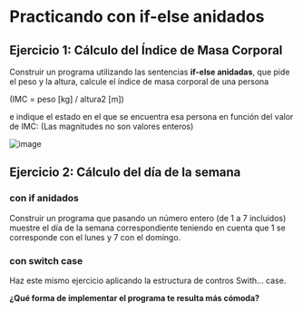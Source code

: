# Practicando con if-else anidados

## Ejercicio 1: Cálculo del Índice de Masa Corporal

Construir un programa utilizando las sentencias **if-else anidadas**, que pide el peso y la altura, calcule el índice de masa corporal de una persona 

(IMC = peso [kg] / altura2 [m]) 

e indique el estado en el que se encuentra esa persona en función del valor de IMC: (Las magnitudes no son valores enteros)

![image](https://user-images.githubusercontent.com/91023374/192259186-8706ab6c-2b32-481a-a87e-5d823b38fb6c.png)

## Ejercicio 2: Cálculo del día de la semana

### con if anidados
Construir un programa que pasando un número entero (de 1 a 7 incluidos) muestre el día de la semana correspondiente teniendo en cuenta que 1 se corresponde con el lunes y 7 con el domingo.

### con switch case
Haz este mismo ejercicio aplicando la estructura de contros Swith... case.

**¿Qué forma de implementar el programa te resulta más cómoda?**
